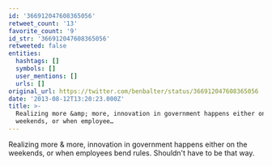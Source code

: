 ```yaml
---
id: '366912047608365056'
retweet_count: '13'
favorite_count: '9'
id_str: '366912047608365056'
retweeted: false
entities:
  hashtags: []
  symbols: []
  user_mentions: []
  urls: []
original_url: https://twitter.com/benbalter/status/366912047608365056
date: '2013-08-12T13:20:23.000Z'
title: >-
  Realizing more &amp; more, innovation in government happens either on the
  weekends, or when employee…
---
```


Realizing more &amp; more, innovation in government happens either on the weekends, or when employees bend rules. Shouldn't have to be that way.